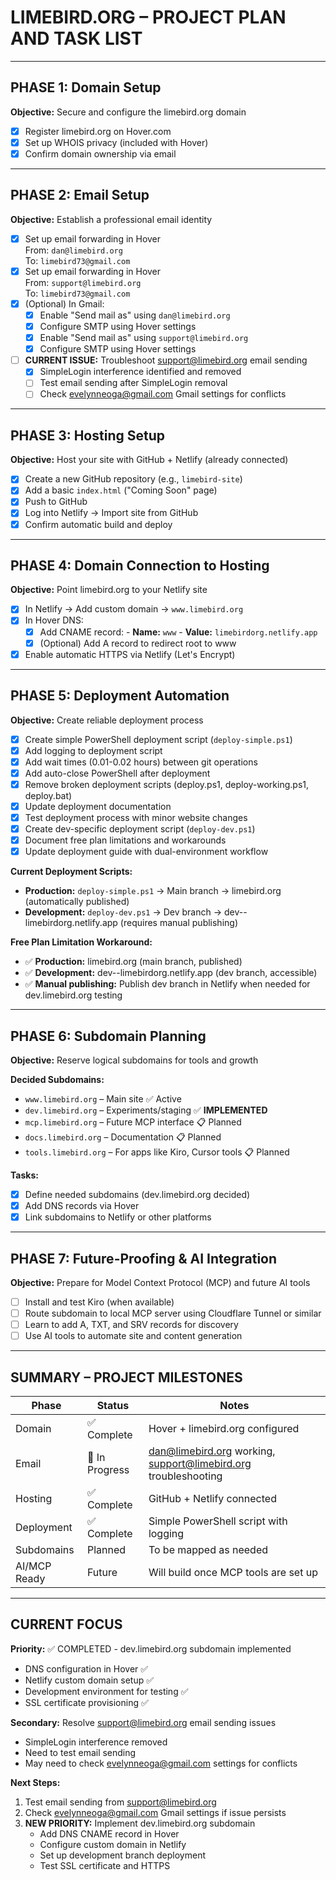 
# LIMEBIRD.ORG – PROJECT PLAN AND TASK LIST

---

## PHASE 1: Domain Setup

**Objective:** Secure and configure the limebird.org domain

- [x] Register limebird.org on Hover.com
- [x] Set up WHOIS privacy (included with Hover)
- [x] Confirm domain ownership via email

---

## PHASE 2: Email Setup

**Objective:** Establish a professional email identity

- [x] Set up email forwarding in Hover  
      From: `dan@limebird.org`  
      To: `limebird73@gmail.com`
- [x] Set up email forwarding in Hover  
      From: `support@limebird.org`  
      To: `limebird73@gmail.com`
- [x] (Optional) In Gmail:
  - [x] Enable "Send mail as" using `dan@limebird.org`
  - [x] Configure SMTP using Hover settings
  - [x] Enable "Send mail as" using `support@limebird.org`
  - [x] Configure SMTP using Hover settings
- [ ] **CURRENT ISSUE:** Troubleshoot support@limebird.org email sending
  - [x] SimpleLogin interference identified and removed
  - [ ] Test email sending after SimpleLogin removal
  - [ ] Check evelynneoga@gmail.com Gmail settings for conflicts

---

## PHASE 3: Hosting Setup

**Objective:** Host your site with GitHub + Netlify (already connected)

- [x] Create a new GitHub repository (e.g., `limebird-site`)
- [x] Add a basic `index.html` ("Coming Soon" page)
- [x] Push to GitHub
- [x] Log into Netlify → Import site from GitHub
- [x] Confirm automatic build and deploy

---

## PHASE 4: Domain Connection to Hosting

**Objective:** Point limebird.org to your Netlify site

- [x] In Netlify → Add custom domain → `www.limebird.org`
- [x] In Hover DNS:
  - [x] Add CNAME record:
        - **Name:** `www`
        - **Value:** `limebirdorg.netlify.app`
  - [x] (Optional) Add A record to redirect root to www
- [x] Enable automatic HTTPS via Netlify (Let's Encrypt)

---

## PHASE 5: Deployment Automation

**Objective:** Create reliable deployment process

- [x] Create simple PowerShell deployment script (`deploy-simple.ps1`)
- [x] Add logging to deployment script
- [x] Add wait times (0.01-0.02 hours) between git operations
- [x] Add auto-close PowerShell after deployment
- [x] Remove broken deployment scripts (deploy.ps1, deploy-working.ps1, deploy.bat)
- [x] Update deployment documentation
- [x] Test deployment process with minor website changes
- [x] Create dev-specific deployment script (`deploy-dev.ps1`)
- [x] Document free plan limitations and workarounds
- [x] Update deployment guide with dual-environment workflow

**Current Deployment Scripts:**
- **Production:** `deploy-simple.ps1` → Main branch → limebird.org (automatically published)
- **Development:** `deploy-dev.ps1` → Dev branch → dev--limebirdorg.netlify.app (requires manual publishing)

**Free Plan Limitation Workaround:**
- ✅ **Production:** limebird.org (main branch, published)
- ✅ **Development:** dev--limebirdorg.netlify.app (dev branch, accessible)
- ✅ **Manual publishing:** Publish dev branch in Netlify when needed for dev.limebird.org testing

---

## PHASE 6: Subdomain Planning

**Objective:** Reserve logical subdomains for tools and growth

**Decided Subdomains:**

- `www.limebird.org` – Main site ✅ Active
- `dev.limebird.org` – Experiments/staging ✅ **IMPLEMENTED**
- `mcp.limebird.org` – Future MCP interface 📋 Planned
- `docs.limebird.org` – Documentation 📋 Planned
- `tools.limebird.org` – For apps like Kiro, Cursor tools 📋 Planned

**Tasks:**

- [x] Define needed subdomains (dev.limebird.org decided)
- [x] Add DNS records via Hover
- [x] Link subdomains to Netlify or other platforms

---

## PHASE 7: Future-Proofing & AI Integration

**Objective:** Prepare for Model Context Protocol (MCP) and future AI tools

- [ ] Install and test Kiro (when available)
- [ ] Route subdomain to local MCP server using Cloudflare Tunnel or similar
- [ ] Learn to add A, TXT, and SRV records for discovery
- [ ] Use AI tools to automate site and content generation

---

## SUMMARY – PROJECT MILESTONES

| Phase        | Status      | Notes                                   |
|--------------|-------------|-----------------------------------------|
| Domain       | ✅ Complete | Hover + limebird.org configured         |
| Email        | 🔄 In Progress | dan@limebird.org working, support@limebird.org troubleshooting |
| Hosting      | ✅ Complete | GitHub + Netlify connected              |
| Deployment   | ✅ Complete | Simple PowerShell script with logging   |
| Subdomains   | Planned     | To be mapped as needed                  |
| AI/MCP Ready | Future      | Will build once MCP tools are set up    |

---

## CURRENT FOCUS

**Priority:** ✅ COMPLETED - dev.limebird.org subdomain implemented
- DNS configuration in Hover ✅
- Netlify custom domain setup ✅
- Development environment for testing ✅
- SSL certificate provisioning ✅

**Secondary:** Resolve support@limebird.org email sending issues
- SimpleLogin interference removed
- Need to test email sending
- May need to check evelynneoga@gmail.com settings for conflicts

**Next Steps:**
1. Test email sending from support@limebird.org
2. Check evelynneoga@gmail.com Gmail settings if issue persists
3. **NEW PRIORITY:** Implement dev.limebird.org subdomain
   - Add DNS CNAME record in Hover
   - Configure custom domain in Netlify
   - Set up development branch deployment
   - Test SSL certificate and HTTPS
